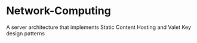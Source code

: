 # Network-Computing
A server architecture that implements Static Content Hosting and Valet Key design patterns
